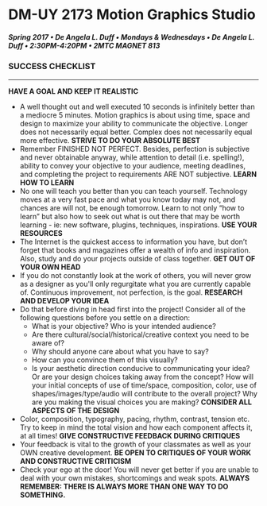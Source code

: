 # DM-UY 2173 Motion Graphics Studio

##### Spring 2017 • De Angela L. Duff • Mondays & Wednesdays • De Angela L. Duff • 2:30PM-4:20PM • 2MTC MAGNET 813

### SUCCESS CHECKLIST

---

**HAVE A GOAL AND KEEP IT REALISTIC**
* A well thought out and well executed 10 seconds is infinitely better than a mediocre 5 minutes. Motion graphics is about using time, space and design to maximize your ability to communicate the objective. Longer does not necessarily equal better. Complex does not necessarily equal more effective. 
**STRIVE TO DO YOUR ABSOLUTE BEST**
* Remember FINISHED NOT PERFECT. Besides, perfection is subjective and never obtainable anyway, while attention to detail (i.e. spelling!), ability to convey your objective to your audience, meeting deadlines, and completing the project to requirements ARE NOT subjective. 
**LEARN HOW TO LEARN**
* No one will teach you better than you can teach yourself. Technology moves at a very fast pace and what you know today may not, and chances are will not, be enough tomorrow. Learn to not only “how to learn” but also how to seek out what is out there that may be worth learning - ie: new software, plugins, techniques, inspirations. 
**USE YOUR RESOURCES** 
* The Internet is the quickest access to information you have, but don’t forget that books and magazines offer a wealth of info and inspiration. Also, study and do your projects outside of class together. 
**GET OUT OF YOUR OWN HEAD** 
* If you do not constantly look at the work of others, you will never grow as a designer as you'll only regurgitate what you are currently capable of. Continuous improvement, not perfection, is the goal. 
**RESEARCH AND DEVELOP YOUR IDEA** 
* Do that before diving in head first into the project! Consider all of the following questions before you settle on a direction:
    * What is your objective? Who is your intended audience?
    * Are there cultural/social/historical/creative context you need to be aware of?
    * Why should anyone care about what you have to say?
    * How can you convince them of this visually?
    * Is your aesthetic direction conducive to communicating your idea? Or are your design choices taking away from the concept? How will your initial concepts of use of time/space, composition, color, use of shapes/images/type/audio will contribute to the overall project? Why are you making the visual choices you are making? 
**CONSIDER ALL ASPECTS OF THE DESIGN** 
* Color, composition, typography, pacing, rhythm, contrast, tension etc. Try to keep in mind the total vision and how each component affects it, at all times! 
**GIVE CONSTRUCTIVE FEEDBACK DURING CRITIQUES**
* Your feedback is vital to the growth of your classmates as well as your OWN creative
development. 
**BE OPEN TO CRITIQUES OF YOUR WORK AND CONSTRUCTIVE CRITICISM**
* Check your ego at the door! You will never get better if you are unable to deal with your own mistakes, shortcomings and weak spots. 
**ALWAYS REMEMBER: THERE IS ALWAYS MORE THAN ONE WAY TO DO SOMETHING.**